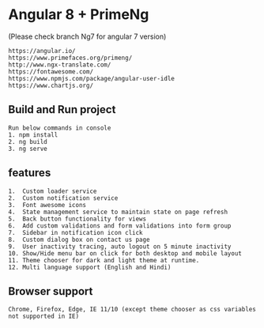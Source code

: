 # Angular 8 + PrimeNg
(Please check branch Ng7 for angular 7 version)
````
https://angular.io/
https://www.primefaces.org/primeng/
http://www.ngx-translate.com/
https://fontawesome.com/
https://www.npmjs.com/package/angular-user-idle
https://www.chartjs.org/
````

## Build and Run project
`````
Run below commands in console
1. npm install
2. ng build
3. ng serve
`````

## features
````
1.  Custom loader service
2.  Custom notification service
3.  Font awesome icons
4.  State management service to maintain state on page refresh
5.  Back button functionality for views
6.  Add custom validations and form validations into form group
7.  Sidebar in notification icon click
8.  Custom dialog box on contact us page
9.  User inactivity tracing, auto logout on 5 minute inactivity
10. Show/Hide menu bar on click for both desktop and mobile layout
11. Theme chooser for dark and light theme at runtime.
12. Multi language support (English and Hindi)
````

## Browser support
````
Chrome, Firefox, Edge, IE 11/10 (except theme chooser as css variables not supported in IE)
````

